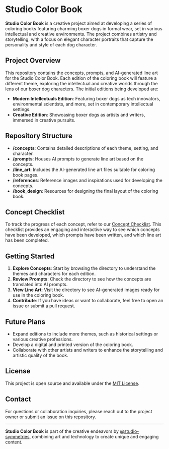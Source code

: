 # Studio Color Book

**Studio Color Book** is a creative project aimed at developing a series of coloring books featuring charming boxer dogs in formal wear, set in various intellectual and creative environments. The project combines artistry and storytelling, with a focus on elegant character portraits that capture the personality and style of each dog character.

## Project Overview

This repository contains the concepts, prompts, and AI-generated line art for the Studio Color Book. Each edition of the coloring book will feature a different theme, exploring the intellectual and creative worlds through the lens of our boxer dog characters. The initial editions being developed are:

- **Modern Intellectuals Edition**: Featuring boxer dogs as tech innovators, environmental scientists, and more, set in contemporary intellectual settings.
- **Creative Edition**: Showcasing boxer dogs as artists and writers, immersed in creative pursuits.

## Repository Structure

- **/concepts**: Contains detailed descriptions of each theme, setting, and character.
- **/prompts**: Houses AI prompts to generate line art based on the concepts.
- **/line_art**: Includes the AI-generated line art files suitable for coloring book pages.
- **/references**: Reference images and inspirations used for developing the concepts.
- **/book_design**: Resources for designing the final layout of the coloring book.

## Concept Checklist

To track the progress of each concept, refer to our [Concept Checklist](CONCEPT_CHECKLIST.md). This checklist provides an engaging and interactive way to see which concepts have been developed, which prompts have been written, and which line art has been completed.


## Getting Started

1. **Explore Concepts**: Start by browsing the  directory to understand the themes and characters for each edition.
2. **Review Prompts**: Check the  directory to see how the concepts are translated into AI prompts.
3. **View Line Art**: Visit the  directory to see AI-generated images ready for use in the coloring book.
4. **Contribute**: If you have ideas or want to collaborate, feel free to open an issue or submit a pull request.

<!-- ## How to Contribute

- **Submit Ideas**: Have a new concept or scene in mind? Submit your ideas in the issues section.
- **Feedback**: Provide feedback on existing prompts, line art, and concepts to help improve the project.
- **Artwork Contributions**: If you're an artist, feel free to contribute your own line art inspired by the prompts. -->

## Future Plans

- Expand editions to include more themes, such as historical settings or various creative professions.
- Develop a digital and printed version of the coloring book.
- Collaborate with other artists and writers to enhance the storytelling and artistic quality of the book.

## License

This project is open source and available under the [MIT License](LICENSE).

## Contact

For questions or collaboration inquiries, please reach out to the project owner or submit an issue on this repository.

---

**Studio Color Book** is part of the creative endeavors by [@studio-symmetries](https://github.com/studio-symmetries), combining art and technology to create unique and engaging content.
